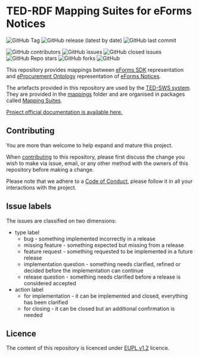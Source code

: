 # TED-RDF Mapping Suites for eForms Notices

![GitHub Tag](https://img.shields.io/github/v/tag/OP-TED/ted-rdf-mapping-eforms?include_prereleases&sort=semver)
![GitHub release (latest by date)](https://img.shields.io/github/v/release/OP-TED/ted-rdf-mapping-eforms)
![GitHub last commit](https://img.shields.io/github/last-commit/OP-TED/ted-rdf-mapping-eforms)

![GitHub contributors](https://img.shields.io/github/contributors-anon/OP-TED/ted-rdf-mapping-eforms)
![GitHub issues](https://img.shields.io/github/issues/OP-TED/ted-rdf-mapping-eforms)
![GitHub closed issues](https://img.shields.io/github/issues-closed/OP-TED/ted-rdf-mapping-eforms)
![GitHub Repo stars](https://img.shields.io/github/stars/OP-TED/ted-rdf-mapping-eforms?style=social)
![GitHub forks](https://img.shields.io/github/forks/OP-TED/ted-rdf-mapping-eforms?style=social)
![GitHub](https://img.shields.io/github/license/OP-TED/ted-rdf-mapping-eforms)

This repository provides mappings between [eForms SDK](https://github.com/OP-TED/eForms-SDK) representation and [eProcurement Ontology](https://github.com/OP-TED/ePO) representation of [eForms Notices](https://simap.ted.europa.eu/eforms).

The artefacts provided in this repository are used by the [TED-SWS system](https://docs.ted.europa.eu/SWS/index.html). They are provided in the [mappings](./mappings) folder and are organised in packages called [Mapping Suites](https://docs.ted.europa.eu/SWS/mapping_suite/mapping-suite-structure.html).

[Project official documentation is available here.](https://docs.ted.europa.eu/rdf-mapping/index.html)

## Contributing

You are more than welcome to help expand and mature this project.

When [contributing](./CONTRIBUTING.md) to this repository, please first discuss the change you wish to make via issue, email, or any other method with the owners of this repository before making a change.

Please note that we adhere to a [Code of Conduct](./CODE_OF_CONDUCT.md), please follow it in all your interactions with the project.

## Issue labels

The issues are classified on two dimensions:

* type label
  * bug - something implemented incorrectly in a release
  * missing feature - something expected but missing from a release
  * feature request - something requested to be implemented in a future release
  * implementation question - something needs clarified, refined or decided before the implementation can continue
  * release question - something needs clarified before a release is considered accepted
* action label
  * for implementation - it can be implemented and closed, everything has been clarified
  * for closing - it can be closed but an additional confirmation is needed

## Licence

The content of this repository is licenced under [EUPL v1.2](https://joinup.ec.europa.eu/collection/eupl/eupl-text-eupl-12) licence.
